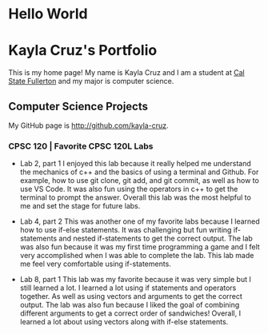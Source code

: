 # Hello World
# Kayla Cruz's Portfolio

This is my home page! My name is Kayla Cruz and I am a student at [Cal State Fullerton](http://www.fullerton.edu/) and my major is computer science.

## Computer Science Projects

My GitHub page is http://github.com/kayla-cruz.

### CPSC 120 | Favorite CPSC 120L Labs

* Lab 2, part 1
I enjoyed this lab because it really helped me understand the mechanics of c++ and the basics of using a terminal and Github. For example, how to use git clone, git add, and git commit, as well as how to use VS Code. It was also fun using the operators in c++ to get the terminal to prompt the answer. Overall this lab was the most helpful to me and set the stage for future labs.

* Lab 4, part 2
This was another one of my favorite labs because I learned how to use if-else statements. It was challenging but fun writing if-statements and nested if-statements to get the correct output. The lab was also fun because it was my first time programming a game and I felt very accomplished when I was able to complete the lab. This lab made me feel very comfortable using if-statements.

* Lab 8, part 1
This lab was my favorite because it was very simple but I still learned a lot. I learned a lot using if statements and operators together. As well as using vectors and arguments to get the correct output. The lab was also fun because I liked the goal of combining different arguments to get a correct order of sandwiches! Overall, I learned a lot about using vectors along with if-else statements.